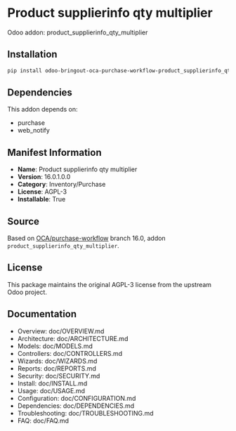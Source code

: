 # Product supplierinfo qty multiplier

Odoo addon: product_supplierinfo_qty_multiplier

## Installation

```bash
pip install odoo-bringout-oca-purchase-workflow-product_supplierinfo_qty_multiplier
```

## Dependencies

This addon depends on:
- purchase
- web_notify

## Manifest Information

- **Name**: Product supplierinfo qty multiplier
- **Version**: 16.0.1.0.0
- **Category**: Inventory/Purchase
- **License**: AGPL-3
- **Installable**: True

## Source

Based on [OCA/purchase-workflow](https://github.com/OCA/purchase-workflow) branch 16.0, addon `product_supplierinfo_qty_multiplier`.

## License

This package maintains the original AGPL-3 license from the upstream Odoo project.

## Documentation

- Overview: doc/OVERVIEW.md
- Architecture: doc/ARCHITECTURE.md
- Models: doc/MODELS.md
- Controllers: doc/CONTROLLERS.md
- Wizards: doc/WIZARDS.md
- Reports: doc/REPORTS.md
- Security: doc/SECURITY.md
- Install: doc/INSTALL.md
- Usage: doc/USAGE.md
- Configuration: doc/CONFIGURATION.md
- Dependencies: doc/DEPENDENCIES.md
- Troubleshooting: doc/TROUBLESHOOTING.md
- FAQ: doc/FAQ.md
